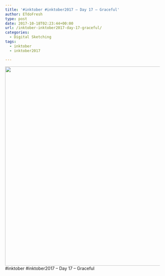 ```yaml
---
title: '#inktober #inktober2017 – Day 17 – Graceful'
author: ETdoFresh
type: post
date: 2017-10-18T02:23:44+00:00
url: /inktober-inktober2017-day-17-graceful/
categories:
  - Digital Sketching
tags:
  - inktober
  - inktober2017

---
```

[<img class="aligncenter size-large wp-image-1009" src="https://www.etdofresh.com/wp-content/uploads/2017/10/Inktober17-1024x791.png" alt="" width="840" height="649" srcset="http://localhost/wp-content/uploads/2017/10/Inktober17-1024x791.png 1024w, http://localhost/wp-content/uploads/2017/10/Inktober17-300x232.png 300w, http://localhost/wp-content/uploads/2017/10/Inktober17-768x593.png 768w, http://localhost/wp-content/uploads/2017/10/Inktober17-1200x927.png 1200w" sizes="(max-width: 840px) 100vw, 840px" />][1]#inktober #inktober2017 &#8211; Day 17 &#8211; Graceful

 [1]: https://www.etdofresh.com/wp-content/uploads/2017/10/Inktober17.png